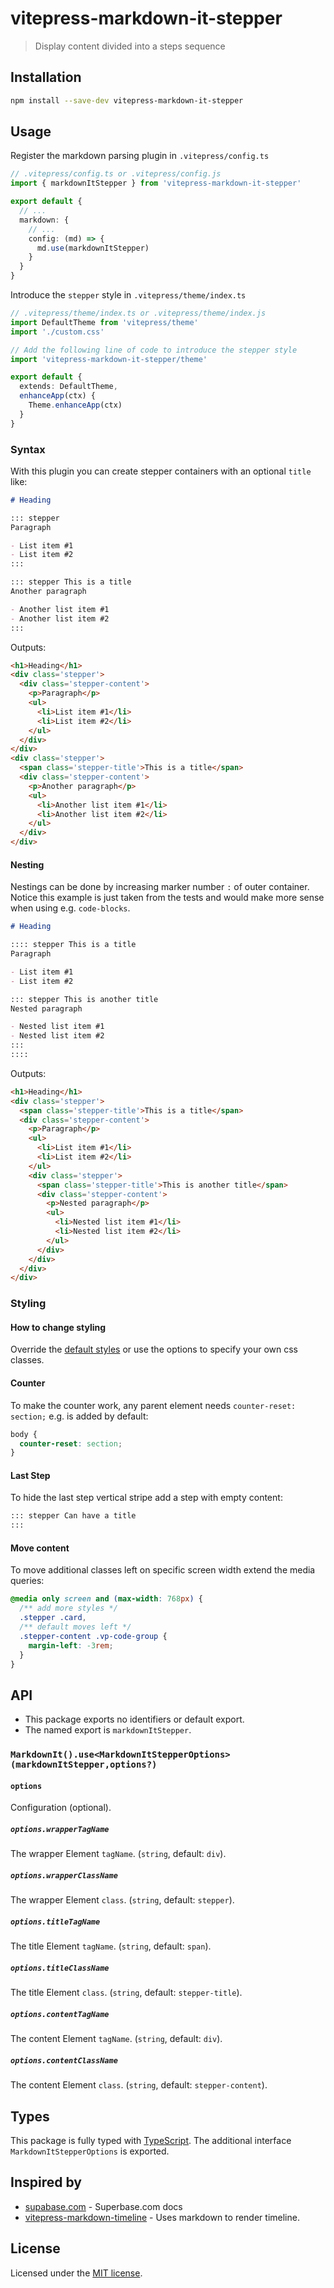# vitepress-markdown-it-stepper

> Display content divided into a steps sequence

## Installation

```sh
npm install --save-dev vitepress-markdown-it-stepper
```

## Usage

Register the markdown parsing plugin in `.vitepress/config.ts`

```ts
// .vitepress/config.ts or .vitepress/config.js
import { markdownItStepper } from 'vitepress-markdown-it-stepper'

export default {
  // ...
  markdown: {
    // ...
    config: (md) => {
      md.use(markdownItStepper)
    }
  }
}
```

Introduce the `stepper` style in `.vitepress/theme/index.ts`

```ts
// .vitepress/theme/index.ts or .vitepress/theme/index.js
import DefaultTheme from 'vitepress/theme'
import './custom.css'

// Add the following line of code to introduce the stepper style
import 'vitepress-markdown-it-stepper/theme'

export default {
  extends: DefaultTheme,
  enhanceApp(ctx) {
    Theme.enhanceApp(ctx)
  }
}
```

### Syntax

With this plugin you can create stepper containers with an optional `title` like:

```md
# Heading

::: stepper
Paragraph

- List item #1
- List item #2
:::

::: stepper This is a title
Another paragraph

- Another list item #1
- Another list item #2
:::
```

Outputs:

```html
<h1>Heading</h1>
<div class='stepper'>
  <div class='stepper-content'>
    <p>Paragraph</p>
    <ul>
      <li>List item #1</li>
      <li>List item #2</li>
    </ul>
  </div>
</div>
<div class='stepper'>
  <span class='stepper-title'>This is a title</span>
  <div class='stepper-content'>
    <p>Another paragraph</p>
    <ul>
      <li>Another list item #1</li>
      <li>Another list item #2</li>
    </ul>
  </div>
</div>
```

#### Nesting

Nestings can be done by increasing marker number `:` of outer container. Notice this example is just taken from the tests and would make more sense when using e.g. `code-blocks`.

```md
# Heading

:::: stepper This is a title
Paragraph

- List item #1
- List item #2

::: stepper This is another title
Nested paragraph

- Nested list item #1
- Nested list item #2
:::
::::
```

Outputs:

```html
<h1>Heading</h1>
<div class='stepper'>
  <span class='stepper-title'>This is a title</span>
  <div class='stepper-content'>
    <p>Paragraph</p>
    <ul>
      <li>List item #1</li>
      <li>List item #2</li>
    </ul>
    <div class='stepper'>
      <span class='stepper-title'>This is another title</span>
      <div class='stepper-content'>
        <p>Nested paragraph</p>
        <ul>
          <li>Nested list item #1</li>
          <li>Nested list item #2</li>
        </ul>
      </div>
    </div>
  </div>
</div>
```

### Styling

#### How to change styling

Override the [default styles](https://github.com/jrson83/ts-lib/blob/main/packages/vitepress-plugin-stepper/theme/stepper.css) or use the options to specify your own css classes.

#### Counter

To make the counter work, any parent element needs `counter-reset: section;` e.g. is added by default:

```css
body {
  counter-reset: section;
}
```

#### Last Step

To hide the last step vertical stripe add a step with empty content:

```md
::: stepper Can have a title
:::
```

#### Move content

To move additional classes left on specific screen width extend the media queries:

```css
@media only screen and (max-width: 768px) {
  /** add more styles */
  .stepper .card,
  /** default moves left */
  .stepper-content .vp-code-group {
    margin-left: -3rem;
  }
}
```

## API

- This package exports no identifiers or default export.
- The named export is `markdownItStepper`.

### `MarkdownIt().use<MarkdownItStepperOptions>(markdownItStepper,options?)`

#### `options`

Configuration (optional).

##### `options.wrapperTagName`

The wrapper Element `tagName`. (`string`, default: `div`).

##### `options.wrapperClassName`

The wrapper Element `class`. (`string`, default: `stepper`).

##### `options.titleTagName`

The title Element `tagName`. (`string`, default: `span`).

##### `options.titleClassName`

The title Element `class`. (`string`, default: `stepper-title`).

##### `options.contentTagName`

The content Element `tagName`. (`string`, default: `div`).

##### `options.contentClassName`

The content Element `class`. (`string`, default: `stepper-content`).

## Types

This package is fully typed with [TypeScript](https://www.typescriptlang.org/).
The additional interface `MarkdownItStepperOptions` is exported.

## Inspired by

- [supabase.com](https://supabase.com/) - Superbase.com docs
- [vitepress-markdown-timeline](https://github.com/HanochMa/vitepress-markdown-timeline) - Uses markdown to render timeline.

## License

Licensed under the [MIT license](https://github.com/jrson83/ts-lib/blob/main/packages/vitepress-plugin-stepper/LICENSE).
